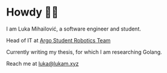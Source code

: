 # Howdy 👋🤠

I am Luka Mihailović, a software engineer and student. 

Head of IT at [Argo Student Robotics Team](https://github.com/Argo-Student-Robotics-Team/)

Currently writing my thesis, for which I am researching Golang.

Reach me at luka@lukam.xyz
